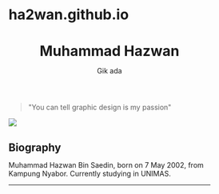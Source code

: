 # ha2wan.github.io
<!DOCTYPE html>
<html>
<head>
<style>
* {
  margin: 0px;
  padding: 0px;
  box-sizing: border-box;
}

body {
  font-family: Times, serif;
  color: white;
  background-color: black;
}

.container {
  max-width: 90rem;
  margin: 2rem auto;
  padding: 0px 2rem;
}

.header {
  padding: 2rem;
  margin: 1rem 0px;
  text-align: center;
}

header > .title {
  margin-bottom: 1rem;
}

.tribute {
  display: grid;
  grid-template-columns: 2fr 1fr;
  max-width: 78rem;
  margin: 0px auto;
  background: white;
  color: black;
  align-items: center;
  padding: 0px 0px 0px 1rem;
}

.tribute blockquote {
  text-align: center;
  font-size: 3rem;
}

.tribute img {
  max-width: 100%;
}

.bio {
  margin: 2rem auto;
  padding: 0px 0.5rem;
  max-width: 40rem;
}

.bio > h2 {
  margin-bottom: 1rem;
  font-size: 3rem;
  line-height: 1.2;
}
.bio > p {
  font-size: 1.2rem;
  line-height: 1.4;
}

.bio > hr {
  margin-top: 2rem;
}
	</style>
</head>
<header class="header">
  <h1 class="title">Muhammad Hazwan</h1>
  <p class="description">Gik ada </p>
</header>
<section class="tribute">
  <blockquote>
    "You can tell graphic design is my passion"
  </blockquote>
  <img src="ITS.png" />
</section>

<section class="bio">
  <h2>Biography</h2>
  <p>
    Muhammad Hazwan Bin Saedin, born on 7 May 2002, from Kampung Nyabor. Currently studying in UNIMAS.
  </p>
  <hr />
</section>
